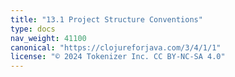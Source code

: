 ```yaml
---
title: "13.1 Project Structure Conventions"
type: docs
nav_weight: 41100
canonical: "https://clojureforjava.com/3/4/1/1"
license: "© 2024 Tokenizer Inc. CC BY-NC-SA 4.0"
---
```

